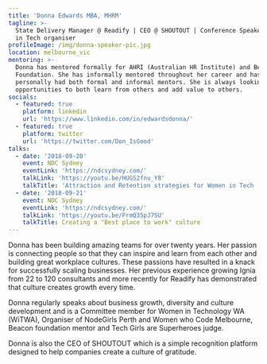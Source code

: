 ```yaml
---
title: 'Donna Edwards MBA, MHRM'
tagline: >-
  State Delivery Manager @ Readify | CEO @ SHOUTOUT | Conference Speaker | Women
  in Tech organiser
profileImage: /img/donna-speaker-pic.jpg
location: melbourne_vic
mentoring: >-
  Donna has mentored formally for AHRI (Australian HR Institute) and Beacon
  Foundation. She has informally mentored throughout her career and has
  personally had both formal and informal mentors. She is always looking for
  opportunities to both learn from others and add value to others.
socials:
  - featured: true
    platform: linkedin
    url: 'https://www.linkedin.com/in/edwardsdonna/'
  - featured: true
    platform: twitter
    url: 'https://twitter.com/Don_IsGood'
talks:
  - date: '2018-09-20'
    event: NDC Sydney
    eventLink: 'https://ndcsydney.com/'
    talkLink: 'https://youtu.be/HUGS2fnu_Y8'
    talkTitle: 'Attraction and Retention strategies for Women in Tech '
  - date: '2018-09-21'
    event: NDC Sydney
    eventLink: 'https://ndcsydney.com/'
    talkLink: 'https://youtu.be/FrmQ35pJ7SU'
    talkTitle: Creating a "Best place to work" culture
---
```

Donna has been building amazing teams for over twenty years. Her passion is connecting people so that they can inspire and learn from each other and building great workplace cultures. These passions have resulted in a knack for successfully scaling businesses. Her previous experience growing Ignia from 22 to 120 consultants and more recently for Readify has demonstrated that culture creates growth every time. 

Donna regularly speaks about business growth, diversity and culture development and is a Committee member for Women in Technology WA (WiTWA), Organiser of NodeGirls Perth and Women who Code Melbourne, Beacon foundation mentor and Tech Girls are Superheroes judge. 

Donna is also the CEO of SHOUTOUT which is a simple recognition platform designed to help companies create a culture of gratitude.
